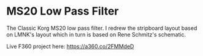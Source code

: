 # MS20 Low Pass Filter

The Classic Korg MS20 low pass filter.  I redrew the stripboard layout based on LMNK's layout which in turn is based on Rene Schmitz's schematic.

Live F360 project here: https://a360.co/2FMMdeD